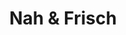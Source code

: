 ---
title: "Nah & Frisch"
url: /sankt-margarethen-im-burgenland/nah-und-frisch/
shop: Supermarkt
---